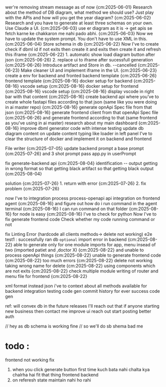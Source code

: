 wer're removing stream message as of now {cm:2025-06-01}
Research about the method of DB diagram, what method we should use? Just play with the APIs and how will you get the year diagram? {cm:2025-06-02}
Research and you have to generate at least three schemas on your own. Use Claude a UI. {cm:2025-06-03}
use er diagram as it is -> get apis se fetch karne ke chakkaron me nahi pado abhi. {cm:2025-06-03}
Now we have to update the system prompt. You don't have to use XML in this. {cm:2025-06-04}
Store schema in db {cm:2025-06-22}
Now I've to create check if dbml id if not exits then create it and exits then create it and refresh this iframe {cm:2025-06-22}
    1. automatic show load diagram button after json {cm:2025-06-26}
    2. replace ui to iframe after sucessfull generation {cm:2025-06-26}
Introduce artifact and Store in db. --cancelled {cm:2025-06-23}
Make cleaner UI and implement iframe in the UI. {cm:2025-06-23}
create a env for backend and fronted
    backend template {cm:2025-06-26}
    frontend template {cm:2025-08-16}
    docker setup for backend {cm:2025-08-16}
        vscode setup {cm:2025-08-16}
    docker setup for frontend {cm:2025-08-16}
        vscode setup {cm:2025-08-16}
display vscode in right bar with that content {cm:2025-08-16}
create backend api where you've to create whole fastapi files according to that json (same like you were doing in ai master repo) {cm:2025-08-16}
generate opnApi Spec file from that json {cm:2025-08-16}
generate frontend client from that openApi Spec file {cm:2025-06-26}
and generate frontend according to that (same frontend as you've using in ai master)
research about my main dashboard {cm:2025-08-16}
improve dbml generator code with intense testing 
update db diagram content on update content
typing like loader in left panel
I've to clear the structure of docker and implement it on backend and frontend

File writer {cm:2025-07-05}
update backend prompt 
    a base prompt {cm:2025-07-26}
    and 3 shot prompt
    pass app.py in userPrompt

fix generate-backend api {cm:2025-08-04}
    identification -- output getting in wrong format so that getting black artifact so that getting black output {cm:2025-08-04}

solution {cm:2025-07-26}
    1. return with error {cm:2025-07-26}
    2. fix problem {cm:2025-07-26}

now I've to integration process process-openapi api integration on frontend agent {cm:2025-08-16}
and figure out how do i run command in the agent terminal {cm:2025-08-16}
    I can run command on that folder {cm:2025-08-16}
        for node is easy {cm:2025-08-16}
        I've to check for python 
Now I've to fix generate frontend code
Check whether my code running command or not 

fix Linting Error (hardcode all clients methods-> delete not working)
e2e test1 : successfully ran db 
            `optional` import error in backend {cm:2025-08-22}
                able to generate only for one module imports for app, menu insead of two (imported patiet and ,doctor X) {cm:2025-08-22}
                and unable to process openApi things {cm:2025-08-22}
            unable to generate frontend code {cm:2025-08-22}
                too much errors {cm:2025-08-22}
                delete not working taking wrong name for delete {cm:2025-08-22}
                using components which are not exits {cm:2025-08-22}
check multiple module writing of router and menu file for frontend {cm:2025-08-22}

xml format instead json
i've to context about all methods available for backend integration
testing code gen
commit history for ever success code gen


ref: will convex db in the future releases
I'll reach out that if anyone starting new business then contact me
improve ui
reach out
start posting
better auth


// hey as db schema is working fine 
// so we'll do sb shema bad me 


# todo : 
frontend not working 
fix 
1. when you click generate button 
    first time kuch bata nahi chalta kya chalrha hai 
    fit that thing
        frontend 
        backend
2. on referesh state maintain nahi ho rahi 
